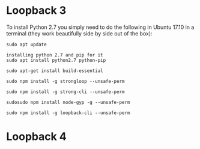 
# Loopback 3

To install Python 2.7 you simply need to do the following in Ubuntu 17.10 in a terminal (they work beautifully side by side out of the box):


    sudo apt update
    
    installing python 2.7 and pip for it
    sudo apt install python2.7 python-pip

    sudo apt-get install build-essential

    sudo npm install -g strongloop --unsafe-perm

    sudo npm install -g strong-cli --unsafe-perm

    sudosudo npm install node-gyp -g --unsafe-perm

    sudo npm install -g loopback-cli --unsafe-perm

# Loopback 4 